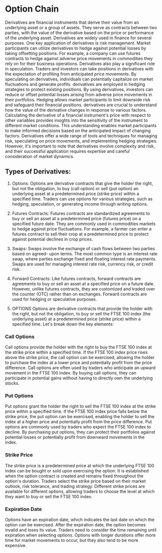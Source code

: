 # Option Chain

Derivatives are financial instruments that derive their value from an underlying asset or a group of assets. They serve as contracts between two parties, with the value of the derivative based on the price or performance of the underlying asset. Derivatives are widely used in finance for several purposes. One key application of derivatives is risk management. Market participants can utilize derivatives to hedge against potential losses by taking offsetting positions. For example, a company can use futures contracts to hedge against adverse price movements in commodities they rely on for their business operations.
Derivatives also play a significant role in speculation. Traders and investors can take positions in derivatives with the expectation of profiting from anticipated price movements. By speculating on derivatives, individuals can potentially capitalize on market fluctuations and generate profits. derivatives are employed in hedging strategies to protect existing positions. By using derivatives, investors can reduce or offset potential losses arising from adverse price movements in their portfolios. Hedging allows market participants to limit downside risk and safeguard their financial positions.
derivatives are crucial to understand how the value of the derivative changes in response to various factors. Calculating the derivative of a financial instrument's price with respect to other variables provides insights into the sensitivity of the instrument to different market conditions. This understanding enables market participants to make informed decisions based on the anticipated impact of changing factors.
Derivatives offer a wide range of tools and techniques for managing risk, speculating on price movements, and implementing hedging strategies. However, it's important to note that derivatives involve complexity and risk, and their successful application requires expertise and careful consideration of market dynamics.

## Types of Derivatives:
1. Options: Options are derivative contracts that give the holder the right, but not the obligation, to buy (call option) or sell (put option) an underlying asset at a predetermined price (strike price) within a specified time. Traders can use options for various strategies, such as hedging, speculation, or generating income through writing options.
2. Futures Contracts: Futures contracts are standardized agreements to buy or sell an asset at a predetermined price (futures price) on a specified future date. They are commonly used in commodities markets to hedge against price fluctuations. For example, a farmer can enter a futures contract to sell their crop at a predetermined price to protect against potential declines in crop prices.
3. Swaps: Swaps involve the exchange of cash flows between two parties based on agreed- upon terms. The most common type is an interest rate swap, where parties exchange fixed and floating interest rate payments. Swaps are used for managing interest rate risk, currency risk, or credit risk.
4. Forward Contracts: Like futures contracts, forward contracts are agreements to buy or sell an asset at a specified price on a future date. However, unlike futures contracts, they are customized and traded over the counter (OTC) rather than on exchanges. Forward contracts are used for hedging or speculative purposes.
 
2. OPTIONS
Options are derivative contracts that provide the holder with the right, but not the obligation, to buy or sell the FTSE 100 index (the underlying asset) at a predetermined price (strike price) within a specified time. Let's break down the key elements:
### Call Options
Call options provide the holder with the right to buy the FTSE 100 index at the strike price within a specified time. If the FTSE 100 index price rises above the strike price, the call option can be exercised, allowing the holder to purchase the index at a lower price and potentially profit from the price difference.
Call options are often used by traders who anticipate an upward movement in the FTSE 100 index. By buying call options, they can participate in potential gains without having to directly own the underlying stocks.
### Put Options
Put options grant the holder the right to sell the FTSE 100 index at the strike price within a specified time. If the FTSE 100 index price falls below the strike price, the put option can be exercised, enabling the holder to sell the index at a higher price and potentially profit from the price difference.
Put options are commonly used by traders who expect the FTSE 100 index to decline. By purchasing put options, they can protect their portfolios against potential losses or potentially profit from downward movements in the index.
### Strike Price
The strike price is a predetermined price at which the underlying FTSE 100 index can be bought or sold upon exercising the option. It is established when the option contract is created and remains fixed throughout the option's duration.
Traders select the strike price based on their market outlook, risk tolerance, and trading strategy. Different strike prices are available for different options, allowing traders to choose the level at which they want to buy or sell the FTSE 100 index.
### Expiration Date
Options have an expiration date, which indicates the last date on which the option can be exercised. After the expiration date, the option becomes invalid and loses its value.
Traders need to consider the time remaining until expiration when selecting options. Options with longer durations offer more time for market movements to occur, but they also tend to be more expensive.

